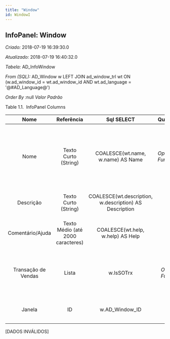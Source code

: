 ```yaml
---
title: "Window"
id: WindowI
---
```

<div id="d255223e1" class="section chapter">

<div class="titlepage">

<div>

<div>

## InfoPanel: Window

</div>

</div>

</div>

<span class="emphasis"> *Criado:* </span>2018-07-19 16:39:30.0

<span class="emphasis"> *Atualizado:* </span>2018-07-19 16:40:32.0

<span class="emphasis"> *Tabela:* </span>AD\_InfoWindow

<span class="emphasis"> *From (SQL):* </span>AD\_Window w LEFT JOIN
ad\_window\_trl wt ON (w.ad\_window\_id = wt.ad\_window\_id AND
wt.ad\_language = '@\#AD\_Language@')

<span class="emphasis"> *Order By :*</span>null<span class="emphasis">
*Valor Padrão* </span>

<div id="d255223e27" class="table">

<div class="table-title">

Table 1.1.  InfoPanel
Columns

</div>

<div class="table-contents">

|        Nome         |            Referência             |                       Sql SELECT                       |                                       QueryCriteria                                        |                Descrição                |                                                                       Comentário/Ajuda                                                                       |
| :-----------------: | :-------------------------------: | :----------------------------------------------------: | :----------------------------------------------------------------------------------------: | :-------------------------------------: | :----------------------------------------------------------------------------------------------------------------------------------------------------------: |
|        Nome         |       Texto Curto (String)        |           COALESCE(wt.name, w.name) AS Name            | <span class="emphasis">*Operador:*</span>Like <span class="emphasis">*Função:*</span>Upper | Identificador Alfanumérico da entidade  | O nome de uma entidade (registro) é usado como uma opção de pesquisa padrão em adição à chave de pesquisa. O nome pode ter até 60 caracteres de comprimento. |
|      Descrição      |       Texto Curto (String)        | COALESCE(wt.description, w.description) AS Description |                                                                                            | Descrição resumida opcional do registro |                                                          Uma descrição é limitada a 255 caracteres.                                                          |
|  Comentário/Ajuda   | Texto Médio (até 2000 caracteres) |           COALESCE(wt.help, w.help) AS Help            |                                                                                            |           Comentário ou Dica            |                                         O campo "Ajuda" contém uma dica, comentário ou ajuda sobre o uso deste item.                                         |
| Transação de Vendas |               Lista               |                       w.IsSOTrx                        |   <span class="emphasis">*Operador:*</span>= <span class="emphasis">*Função:*</span>null   |     Esta é uma Transação de Vendas      |                                 A caixa de verificação "Transação de Vendas" indica se este item é uma Transação de Vendas.                                  |
|       Janela        |                ID                 |                    w.AD\_Window\_ID                    |                                                                                            | Entrada de dados ou janela de exposição |                                                   O campo "Janela" identifica uma Janela única no sistema.                                                   |

</div>

</div>

  

\[DADOS INVÁLIDOS\]

</div>
